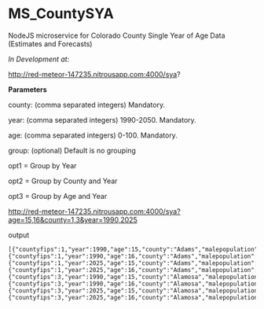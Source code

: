 # MS_CountySYA
NodeJS microservice for Colorado County Single Year of Age Data (Estimates and Forecasts)

*In Development at:* 

http://red-meteor-147235.nitrousapp.com:4000/sya?

**Parameters**

county: (comma separated integers)  Mandatory.

year: (comma separated integers)  1990-2050. Mandatory.

age: (comma separated integers)  0-100. Mandatory.

group: (optional)   Default is no grouping

  opt1 = Group by Year
  
  opt2 = Group by County and Year
  
  opt3 = Group by Age and Year
  

http://red-meteor-147235.nitrousapp.com:4000/sya?age=15,16&county=1,3&year=1990,2025

output
```
[{"countyfips":1,"year":1990,"age":15,"county":"Adams","malepopulation":"1902","femalepopulation":"1801","datatype":"Estimate"},
{"countyfips":1,"year":1990,"age":16,"county":"Adams","malepopulation":"1829","femalepopulation":"1747","datatype":"Estimate"},
{"countyfips":1,"year":2025,"age":15,"county":"Adams","malepopulation":"4432.42","femalepopulation":"4053.31","datatype":"Forecast"},
{"countyfips":1,"year":2025,"age":16,"county":"Adams","malepopulation":"4428.82","femalepopulation":"4161.48","datatype":"Forecast"},
{"countyfips":3,"year":1990,"age":15,"county":"Alamosa","malepopulation":"94","femalepopulation":"90","datatype":"Estimate"},
{"countyfips":3,"year":1990,"age":16,"county":"Alamosa","malepopulation":"99","femalepopulation":"99","datatype":"Estimate"},
{"countyfips":3,"year":2025,"age":15,"county":"Alamosa","malepopulation":"127.5","femalepopulation":"143.61","datatype":"Forecast"},
{"countyfips":3,"year":2025,"age":16,"county":"Alamosa","malepopulation":"139.62","femalepopulation":"161.74","datatype":"Forecast"}]
```
